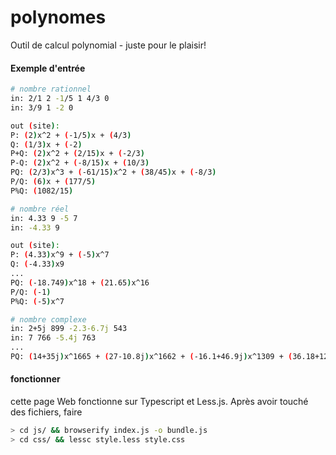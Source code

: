 # polynomes

Outil de calcul polynomial - juste pour le plaisir!

#### Exemple d'entrée
```bash
# nombre rationnel
in: 2/1 2 -1/5 1 4/3 0
in: 3/9 1 -2 0

out (site): 
P: (2)x^2 + (-1/5)x + (4/3)
Q: (1/3)x + (-2)
P+Q: (2)x^2 + (2/15)x + (-2/3)
P-Q: (2)x^2 + (-8/15)x + (10/3)
PQ: (2/3)x^3 + (-61/15)x^2 + (38/45)x + (-8/3)
P/Q: (6)x + (177/5)
P%Q: (1082/15)
```

```bash
# nombre réel
in: 4.33 9 -5 7
in: -4.33 9

out (site):
P: (4.33)x^9 + (-5)x^7
Q: (-4.33)x9
...
PQ: (-18.749)x^18 + (21.65)x^16
P/Q: (-1)
P%Q: (-5)x^7
```

```bash
# nombre complexe
in: 2+5j 899 -2.3-6.7j 543
in: 7 766 -5.4j 763
...
PQ: (14+35j)x^1665 + (27-10.8j)x^1662 + (-16.1+46.9j)x^1309 + (36.18+12.42j)x^1306
```

#### fonctionner
cette page Web fonctionne sur Typescript et Less.js. Après avoir touché des fichiers, faire
```bash
> cd js/ && browserify index.js -o bundle.js
> cd css/ && lessc style.less style.css
```


